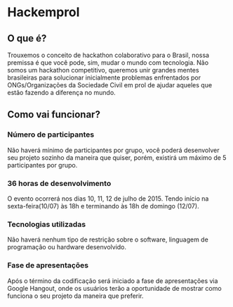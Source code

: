 # Hackemprol

## O que é?  
Trouxemos o conceito de hackathon colaborativo para o Brasil, nossa premissa é que você pode, sim, mudar o mundo com tecnologia. Não somos um hackathon competitivo, queremos unir grandes mentes brasileiras para solucionar inicialmente problemas enfrentados por ONGs/Organizações da Sociedade Civil em prol de ajudar aqueles que estão fazendo a diferença no mundo.

## Como vai funcionar?
### Número de participantes  
Não haverá mínimo de participantes por grupo, você poderá desenvolver seu projeto sozinho da maneira que quiser, porém, existirá um máximo de 5 participantes por grupo.
### 36 horas de desenvolvimento
O evento ocorrerá nos dias 10, 11, 12 de julho de 2015. Tendo início na sexta-feira(10/07) às 18h e terminando às 18h de domingo (12/07).  
### Tecnologias utilizadas  
Não haverá nenhum tipo de restrição sobre o software, linguagem de programação ou hardware desenvolvido.  
### Fase de apresentações
Após o término da codificação será iniciado a fase de apresentações via Google Hangout, onde os usuários terão a oportunidade de mostrar como funciona o seu projeto da maneira que preferir.  


